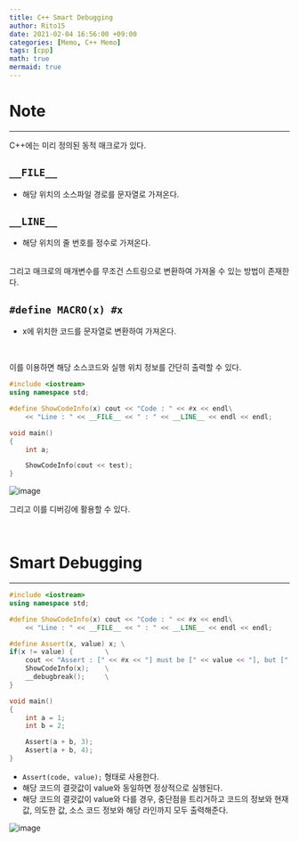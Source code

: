 ```yaml
---
title: C++ Smart Debugging
author: Rito15
date: 2021-02-04 16:56:00 +09:00
categories: [Memo, C++ Memo]
tags: [cpp]
math: true
mermaid: true
---
```


# Note
---
C++에는 미리 정의된 동적 매크로가 있다.

## `__FILE__`
  - 해당 위치의 소스파일 경로를 문자열로 가져온다.

## `__LINE__`
  - 해당 위치의 줄 번호를 정수로 가져온다.

<br>
그리고 매크로의 매개변수를 무조건 스트링으로 변환하여 가져올 수 있는 방법이 존재한다.

## `#define MACRO(x) #x`
  - x에 위치한 코드를 문자열로 변환하여 가져온다.

<br>

이를 이용하면 해당 소스코드와 실행 위치 정보를 간단히 출력할 수 있다.

```cpp
#include <iostream>
using namespace std;

#define ShowCodeInfo(x) cout << "Code : " << #x << endl\
	<< "Line : " << __FILE__ << " : " << __LINE__ << endl << endl;

void main()
{
	int a;

	ShowCodeInfo(cout << test);
}
```

![image](https://user-images.githubusercontent.com/42164422/106862724-da049780-670a-11eb-9920-a60a667bb282.png)

그리고 이를 디버깅에 활용할 수 있다.

<br>

# Smart Debugging
---

```cpp
#include <iostream>
using namespace std;

#define ShowCodeInfo(x) cout << "Code : " << #x << endl\
	<< "Line : " << __FILE__ << " : " << __LINE__ << endl << endl;

#define Assert(x, value) x; \
if(x != value) {        \
    cout << "Assert : [" << #x << "] must be [" << value << "], but [" << x << "]" << endl;\
    ShowCodeInfo(x);    \
    __debugbreak();     \
}

void main()
{
    int a = 1;
    int b = 2;

    Assert(a + b, 3);
    Assert(a + b, 4);
}
```

- `Assert(code, value);` 형태로 사용한다.
- 해당 코드의 결괏값이 value와 동일하면 정상적으로 실행된다.
- 해당 코드의 결괏값이 value와 다를 경우, 중단점을 트리거하고 코드의 정보와 현재값, 의도한 값, 소스 코드 정보와 해당 라인까지 모두 출력해준다.

![image](https://user-images.githubusercontent.com/42164422/106864296-015c6400-670d-11eb-969a-6657d1c48c4d.png)


